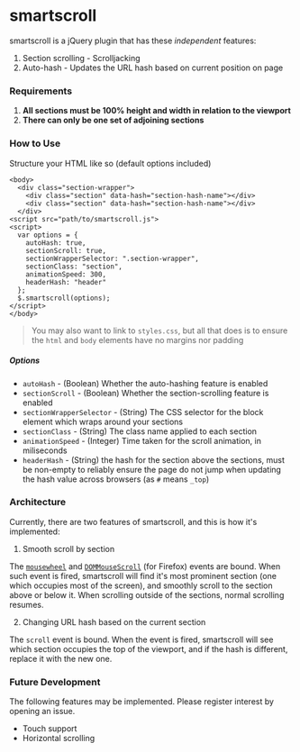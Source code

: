 # smartscroll

smartscroll is a jQuery plugin that has these *independent* features:

1. Section scrolling - Scrolljacking
2. Auto-hash - Updates the URL hash based on current position on page

### Requirements

1. **All sections must be 100% height and width in relation to the viewport**
2. **There can only be one set of adjoining sections**

### How to Use

Structure your HTML like so (default options included)

    <body>
      <div class="section-wrapper">
        <div class="section" data-hash="section-hash-name"></div>
        <div class="section" data-hash="section-hash-name"></div>
      </div>
    <script src="path/to/smartscroll.js">
    <script>
      var options = {
        autoHash: true,
        sectionScroll: true,
        sectionWrapperSelector: ".section-wrapper",
        sectionClass: "section",
        animationSpeed: 300,
        headerHash: "header"
      };
      $.smartscroll(options);
    </script>
    </body>

> You may also want to link to `styles.css`, but all that does is to ensure the `html` and `body` elements have no margins nor padding

##### Options

* `autoHash` - (Boolean) Whether the auto-hashing feature is enabled
* `sectionScroll` - (Boolean) Whether the section-scrolling feature is enabled
* `sectionWrapperSelector` - (String) The CSS selector for the block element which wraps around your sections
* `sectionClass` - (String) The class name applied to each section
* `animationSpeed` - (Integer) Time taken for the scroll animation, in miliseconds
* `headerHash` - (String) the hash for the section above the sections, must be non-empty to reliably ensure the page do not jump when updating the hash value across browsers (as `#` means `_top`)

### Architecture

Currently, there are two features of smartscroll, and this is how it's implemented:

1. Smooth scroll by section

  The [`mousewheel`](https://developer.mozilla.org/en-US/docs/Web/Events/mousewheel)  and [`DOMMouseScroll`](https://developer.mozilla.org/en-US/docs/Web/Events/DOMMouseScroll) (for Firefox) events are bound. When such event is fired, smartscroll will find it's most prominent section (one which occupies most of the screen), and smoothly scroll to the section above or below it.
  When scrolling outside of the sections, normal scrolling resumes.
  
2. Changing URL hash based on the current section

  The `scroll` event is bound. When the event is fired, smartscroll will see which section occupies the top of the viewport, and if the hash is different, replace it with the new one.

### Future Development

The following features may be implemented. Please register interest by opening an issue.

* Touch support
* Horizontal scrolling
